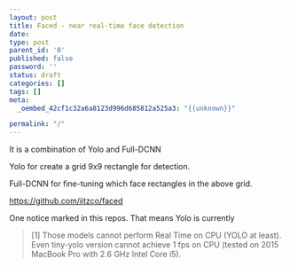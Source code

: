 ```yaml
---
layout: post
title: Faced - near real-time face detection
date: 
type: post
parent_id: '0'
published: false
password: ''
status: draft
categories: []
tags: []
meta:
  _oembed_42cf1c32a6a8123d996d685812a525a3: "{{unknown}}"

permalink: "/"
---
```


It is a combination of Yolo and Full-DCNN

Yolo for create a grid 9x9 rectangle for detection.

Full-DCNN for fine-tuning which face rectangles in the above grid.

https://github.com/iitzco/faced

One notice marked in this repos. That means Yolo is currently
<blockquote>
[1] Those models cannot perform Real Time on CPU (YOLO at least). Even tiny-yolo version cannot achieve 1 fps on CPU (tested on 2015 MacBook Pro with 2.6 GHz Intel Core i5).</blockquote>
